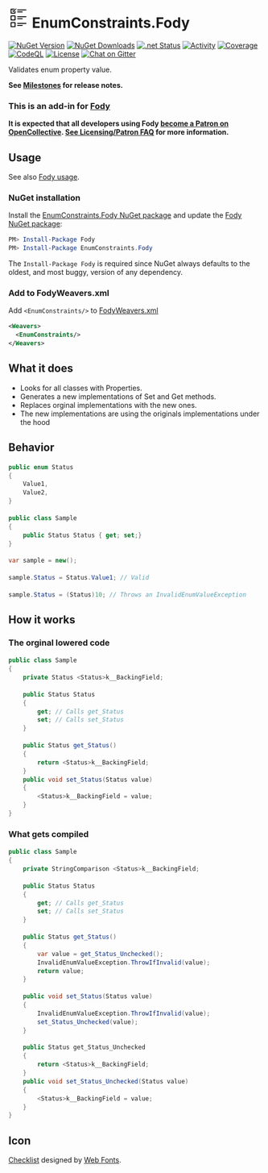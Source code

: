 # ![EnumConstraints.Fody logo](https://raw.githubusercontent.com/damien-o/EnumConstraints.Fody/main/docs/package_icon_40.png) EnumConstraints.Fody

[![NuGet Version](https://img.shields.io/nuget/v/EnumConstraints.Fody.svg)](https://www.nuget.org/packages/EnumConstraints.Fody/)
[![NuGet Downloads](https://img.shields.io/nuget/dt/EnumConstraints.Fody)](https://www.nuget.org/packages/EnumConstraints.Fody/)
[![.net Status](https://github.com/damien-o/EnumConstraints.Fody/actions/workflows/dotnet.yml/badge.svg)](https://github.com/damien-o/EnumConstraints.Fody/actions/)
[![Activity](https://img.shields.io/github/commit-activity/m/damien-o/EnumConstraints.Fody)](https://github.com/damien-o/EnumConstraints.Fody/pulse/)
[![Coverage](https://img.shields.io/badge/Code%20Coverage-93%25-success?style=flat)](https://github.com/damien-o/EnumConstraints.Fody/actions/)
[![CodeQL](https://github.com/damien-o/EnumConstraints.Fody/workflows/CodeQL/badge.svg)](https://github.com/damien-o/EnumConstraints.Fody/actions/workflows/github-code-scanning/codeql)
[![License](https://img.shields.io/github/license/damien-o/EnumConstraints.Fody)](https://github.com/damien-o/EnumConstraints.Fody/blob/main/LICENSE)
[![Chat on Gitter](https://img.shields.io/gitter/room/fody/fody.svg)](https://gitter.im/Fody/Fody)

Validates enum property value.

**See [Milestones](https://github.com/damien-o/EnumConstraints.Fody/milestones?state=closed) for release notes.**

### This is an add-in for [Fody](https://github.com/Fody/Home/)

**It is expected that all developers using Fody [become a Patron on OpenCollective](https://opencollective.com/fody/contribute/patron-3059). [See Licensing/Patron FAQ](https://github.com/Fody/Home/blob/master/pages/licensing-patron-faq.md) for more information.**

## Usage

See also [Fody usage](https://github.com/Fody/Home/blob/master/pages/usage.md).

### NuGet installation

Install the [EnumConstraints.Fody NuGet package](https://nuget.org/packages/EnumConstraints.Fody/) and update the [Fody NuGet package](https://nuget.org/packages/Fody/):

```powershell
PM> Install-Package Fody
PM> Install-Package EnumConstraints.Fody
```

The `Install-Package Fody` is required since NuGet always defaults to the oldest, and most buggy, version of any dependency.

### Add to FodyWeavers.xml

Add `<EnumConstraints/>` to [FodyWeavers.xml](https://github.com/Fody/Home/blob/master/pages/usage.md#add-fodyweaversxml)

```xml
<Weavers>
  <EnumConstraints/>
</Weavers>
```

## What it does

- Looks for all classes with Properties.
- Generates a new implementations of Set and Get methods.
- Replaces orginal implementations with the new ones.
- The new implementations are using the originals implementations under the hood

## Behavior

```cs
public enum Status
{
    Value1,
    Value2,
}

public class Sample
{
    public Status Status { get; set;}
}

var sample = new();

sample.Status = Status.Value1; // Valid

sample.Status = (Status)10; // Throws an InvalidEnumValueException
```

## How it works

### The orginal lowered code

```cs
public class Sample
{
    private Status <Status>k__BackingField;

    public Status Status
    {
        get; // Calls get_Status
        set; // Calls set_Status
    }

    public Status get_Status()
    {
        return <Status>k__BackingField;
    }
    public void set_Status(Status value)
    {
        <Status>k__BackingField = value;
    }
}
```

### What gets compiled

```cs
public class Sample
{
    private StringComparison <Status>k__BackingField;

    public Status Status
    {
        get; // Calls get_Status
        set; // Calls set_Status
    }

    public Status get_Status()
    {
        var value = get_Status_Unchecked();
        InvalidEnumValueException.ThrowIfInvalid(value);
        return value;
    }

    public void set_Status(Status value)
    {
        InvalidEnumValueException.ThrowIfInvalid(value);
        set_Status_Unchecked(value);
    }

    public Status get_Status_Unchecked
    {
        return <Status>k__BackingField;
    }
    public void set_Status_Unchecked(Status value)
    {
        <Status>k__BackingField = value;
    }
}
```

## Icon

[Checklist](https://www.onlinewebfonts.com/icon/464401) designed by [Web Fonts](http://www.onlinewebfonts.com).
